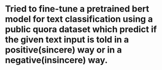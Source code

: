# Tried to fine-tune a pretrained bert model for text classification using a public quora dataset which predict if the given text input is told in a positive(sincere) way or in a negative(insincere) way.
